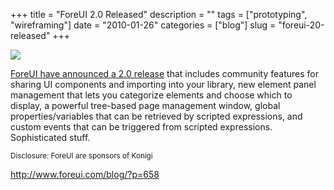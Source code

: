 +++
title = "ForeUI 2.0 Released"
description = ""
tags = ["prototyping", "wireframing"]
date = "2010-01-26"
categories = ["blog"]
slug = "foreui-20-released"
+++



  <div class="notebook-screenshot"><a href="http://www.foreui.com/blog/?p=658"><img src="/media/bluga/wt4b5f68d5ddd90_large.jpg"/></a></div><p><a href="http://www.foreui.com/blog/?p=658">ForeUI have announced a 2.0 release</a> that includes community features for sharing UI components and importing into your library, new element panel management that lets you categorize elements and choose which to display, a powerful tree-based page management window, global properties/variables that can be retrieved by scripted expressions, and custom events that can be triggered from scripted expressions. Sophisticated stuff.</p>

<p><small>Disclosure: ForeUI are sponsors of Konigi</small></p>

    
  <a href="http://www.foreui.com/blog/?p=658">http://www.foreui.com/blog/?p=658</a>
